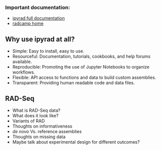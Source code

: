 ### Important documentation:  
* [ipyrad full documentation](https://ipyrad.readthedocs.io)
* [radcamp home](https://radcamp.github.io/)

## Why use ipyrad at all?
* Simple: Easy to install, easy to use.
* Resourceful: Documentation, tutorials, cookbooks, and help forums available.
* Reproducible: Promoting the use of Jupyter Notebooks to organize workflows.
* Flexible: API access to functions and data to build custom assemblies.
* Transparent: Providing human readable code and data files.

## RAD-Seq
* What is RAD-Seq data?
* What does it look like?
* Variants of RAD
* Thoughts on informativeness
* *de novo* Vs. reference assemblies
* Thoughts on missing data
* Maybe talk about experimental design for different outcomes?
